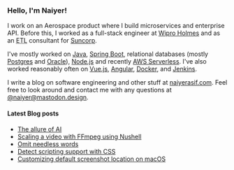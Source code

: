 ### Hello, I'm Naiyer!

I work on an Aerospace product where I build microservices and enterprise API. Before this, I worked as a full-stack engineer at [Wipro Holmes](https://www.wipro.com/holmes/) and as an <abbr title="Extract Transform Load">ETL</abbr> consultant for [Suncorp](https://www.suncorp.com.au/).

I've mostly worked on [Java](https://openjdk.java.net/), [Spring Boot](https://spring.io/projects/spring-boot), relational databases (mostly [Postgres](https://www.postgresql.org/) and [Oracle](https://www.oracle.com/database/)), [Node.js](https://nodejs.org/en/) and recently [AWS Serverless](https://aws.amazon.com/serverless/). I've also worked reasonably often on [Vue.js](https://vuejs.org/), [Angular](https://angular.io/), [Docker](https://www.docker.com/), and [Jenkins](https://www.jenkins.io/).

I write a blog on software engineering and other stuff at [naiyerasif.com](https://www.naiyerasif.com). Feel free to look around and contact me with any questions at [@naiyer@mastodon.design](https://mastodon.design/@naiyer).

#### Latest Blog posts

<!-- BLOG-POST-LIST:START -->
- [The allure of AI](https://www.naiyerasif.com/post/2024/01/02/the-allure-of-ai/)
- [Scaling a video with FFmpeg using Nushell](https://www.naiyerasif.com/post/2023/12/29/scaling-a-video-with-ffmpeg-using-nushell/)
- [Omit needless words](https://www.naiyerasif.com/post/2023/12/29/omit-needless-words/)
- [Detect scripting support with CSS](https://www.naiyerasif.com/post/2023/12/17/detect-scripting-support-with-css/)
- [Customizing default screenshot location on macOS](https://www.naiyerasif.com/post/2023/11/25/customizing-default-screenshot-location-on-macos/)
<!-- BLOG-POST-LIST:END -->
